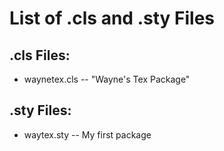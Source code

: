 # List of .cls and .sty Files

## .cls Files:
- waynetex.cls  -- "Wayne's Tex Package"

## .sty Files:
- waytex.sty  -- My first package
